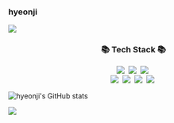 ### hyeonji 

<img src="https://capsule-render.vercel.app/api?type=waving&color=auto&height=200&section=header&text=hyeonji's Github&fontSize=90" />  

<h3 align="center">📚 Tech Stack 📚</h3>
<p align="center">
  <img src="https://img.shields.io/badge/Java-007396?style=flat-square&logo=Java&logoColor=white"/></a>&nbsp 
  <img src="https://img.shields.io/badge/SpringBoot-6DB33F?style=flat&logo=HTML5&logoColor=white" /></a>&nbsp 
  <img src="https://img.shields.io/badge/Mysql-E6B91E?style=flat-square&logo=MySql&logoColor=white"/></a>&nbsp 

  <br>
  <img src="https://img.shields.io/badge/Javascript-ffb13b?style=flat-square&logo=javascript&logoColor=white"/></a>&nbsp 
  <img src="https://img.shields.io/badge/HTML5-E34F26?style=flat&logo=HTML5&logoColor=white" /></a>&nbsp 
  <img src="https://img.shields.io/badge/Vue.js-4FC08D?style=flat&logo=HTML5&logoColor=white" /></a>&nbsp 
  <img src="https://img.shields.io/badge/AWS-232F3E?style=flat&logo=HTML5&logoColor=white" /></a>&nbsp 
</p>

![hyeonji's GitHub stats](https://github-readme-stats.vercel.app/api?username=hyeonji11&hide=contribs,stars)  

<img src="https://github-readme-stats.vercel.app/api/top-langs/?username=hyeonji11&layout=compact&hide=Objective-C,Hack&exclude_repo=jekyll-theme-chirpy,hyeonji11.github.io"><br><br>
